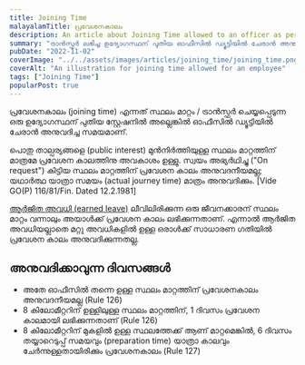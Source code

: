 ```yaml
---
title: Joining Time
malayalamTitle: പ്രവേശനകാലം
description: An article about Joining Time allowed to an officer as per KSR - Kerala
summary: "ട്രാൻസ്ഫർ ലഭിച്ച ഉദ്യോഗസ്ഥന് പുതിയ ഓഫീസിൽ ഡ്യൂട്ടിയിൽ ചേരാൻ അനുവദിക്കുന്ന സമയമായ പ്രവേശനകാലത്തെ കുറിച്ചു ഒരു വിശദീകരണം"
pubDate: "2022-11-02"
coverImage: "../../assets/images/articles/joining_time/joining_time.png"
coverAlt: "An illustration for joining time allowed for an employee"
tags: ["Joining Time"]
popularPost: true
---
```


പ്രവേശനകാലം (joining time) എന്നത് സ്ഥലം മാറ്റം / ട്രാൻസ്ഫർ ചെയ്യപ്പെടുന്ന ഒരു ഉദ്യോഗസ്ഥന് പുതിയ സ്റ്റേഷനിൽ അല്ലെങ്കിൽ ഓഫീസിൽ ഡ്യൂട്ടിയിൽ ചേരാൻ അനുവദിച്ച സമയമാണ്.

പൊതു താല്പര്യങ്ങളെ (public interest) മുൻനിർത്തിയുള്ള സ്ഥലം മാറ്റത്തിന് മാത്രമേ പ്രവേശന കാലത്തിനു അവകാശം ഉള്ളു. സ്വയം അഭ്യർഥിച്ചു ("On request") കിട്ടിയ സ്ഥലം മാറ്റത്തിന് പ്രവേശന കാലം അനുവദനീയമല്ല; യഥാർത്ഥ യാത്രാ സമയം (actual journey time) മാത്രം അനുവദിക്കും. [Vide GO(P) 116/81/Fin. Dated 12.2.1981]

[ആർജിത അവധി (earned leave)](/article/earned-leave/) ലീവിലിരിക്കുന്ന ഒരു ജീവനക്കാരന് സ്ഥലം മാറ്റം വന്നാലും അയാൾക്ക് പ്രവേശന കാലം ലഭിക്കുന്നതാണ്. എന്നാൽ ആർജിത അവധിയല്ലാതെ മറ്റു അവധികളിൽ ഉള്ള ഒരാൾക്ക് സാധാരണ ഗതിയിൽ പ്രവേശന കാലം അനുവദിക്കുന്നതല്ല.

## അനുവദിക്കാവുന്ന ദിവസങ്ങൾ

-   അതേ ഓഫീസിൽ തന്നെ ഉള്ള സ്ഥലം മാറ്റത്തിന് പ്രവേശനകാലം അനുവദനീയമല്ല (Rule 126)
-   8 കിലോമീറ്ററിന് ഉള്ളിലുള്ള സ്ഥലം മാറ്റത്തിന്, 1 ദിവസം പ്രവേശന കാലമായി ലഭിക്കുന്നതാണ് (Rule 126)
-   8 കിലോമീറ്ററിന് മുകളിൽ ഉള്ള സ്ഥലത്തേക്ക് ആണ് മാറ്റമെങ്കിൽ, 6 ദിവസം തയ്യാറെടുപ്പ് സമയവും (preparation time) യാത്രാ കാലവും ചേർന്നുള്ളതായിരിക്കും പ്രവേശനകാലം (Rule 127)
